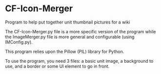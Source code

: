 # CF-Icon-Merger
Program to help put together unit thumbnail pictures for a wiki

The CF-Icon-Merger.py file is a more specific version of the program while the ImageMerger.py file is more general and configurable (using IMConfig.py).

This program relies upon the Pillow (PIL) library for Python.

To use the program, you need 3 files: a basic unit image, a background to use, and a border or some UI element to go in front.
